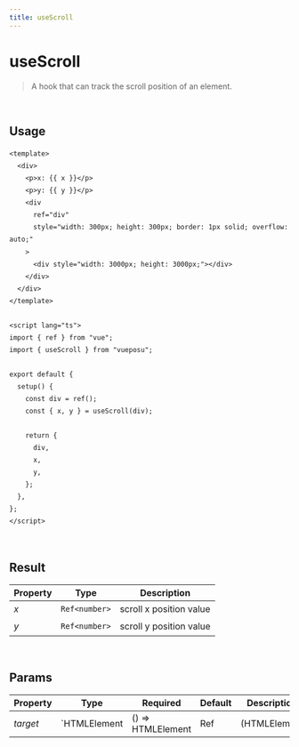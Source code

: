 ```yaml
---
title: useScroll
---
```


# useScroll

> A hook that can track the scroll position of an element.

<br />

## Usage

<script>
import UseScrollDemo from './../.vitepress/components/UseScrollDemo.vue'

export default {
  components: {
    UseScrollDemo
  }
}
</script>
<UseScrollDemo />

```vue
<template>
  <div>
    <p>x: {{ x }}</p>
    <p>y: {{ y }}</p>
    <div
      ref="div"
      style="width: 300px; height: 300px; border: 1px solid; overflow: auto;"
    >
      <div style="width: 3000px; height: 3000px;"></div>
    </div>
  </div>
</template>

<script lang="ts">
import { ref } from "vue";
import { useScroll } from "vueposu";

export default {
  setup() {
    const div = ref();
    const { x, y } = useScroll(div);

    return {
      div,
      x,
      y,
    };
  },
};
</script>
```

<br />

<style>code { line-height: 1.85em; }</style>

## Result

| Property | Type          | Description             |
| -------- | ------------- | ----------------------- |
| _x_      | `Ref<number>` | scroll x position value |
| _y_      | `Ref<number>` | scroll y position value |

<br />

## Params

| Property | Type         | Required          | Default          | Description  |
| -------- | ------------ | ----------------- | ---------------- | ------------ |
| _target_ | `HTMLElement | () => HTMLElement | Ref<HTMLElement> | (HTMLElement | (() => HTMLElement)` | `false` | `document` | execution handler target |
